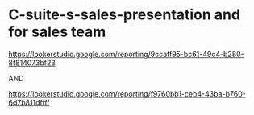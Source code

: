 # C-suite-s-sales-presentation and for sales team

https://lookerstudio.google.com/reporting/9ccaff95-bc61-49c4-b280-8f814073bf23

AND 

https://lookerstudio.google.com/reporting/f9760bb1-ceb4-43ba-b760-6d7b811dffff
